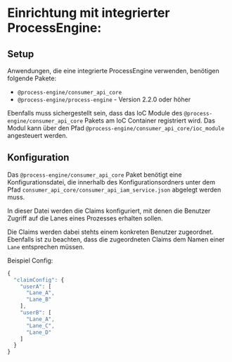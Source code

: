 # Einrichtung mit integrierter ProcessEngine:

## Setup

Anwendungen, die eine integrierte ProcessEngine verwenden,
benötigen folgende Pakete:
- `@process-engine/consumer_api_core`
- `@process-engine/process-engine` - Version 2.2.0 oder höher

Ebenfalls muss sichergestellt sein, dass das IoC Module des
`@process-engine/consumer_api_core` Pakets am IoC Container registriert wird.
Das Modul kann über den Pfad `@process-engine/consumer_api_core/ioc_module`
angesteuert werden.

## Konfiguration

Das `@process-engine/consumer_api_core` Paket benötigt eine Konfigurationsdatei, die innerhalb
des Konfigurationsordners unter dem Pfad
`consumer_api_core/consumer_api_iam_service.json` abgelegt werden muss.

In dieser Datei werden die Claims konfiguriert, mit denen die Benutzer Zugriff
auf die Lanes eines Prozesses erhalten sollen.

Die Claims werden dabei stehts einem konkreten Benutzer zugeordnet.
Ebenfalls ist zu beachten, dass die zugeordneten Claims dem Namen einer `Lane`
entsprechen müssen.

Beispiel Config:

```js
{
  "claimConfig": {
    "userA": [
      "Lane_A",
      "Lane_B"
    ],
    "userB": [
      "Lane_A",
      "Lane_C",
      "Lane_D"
    ]
  }
}

```
